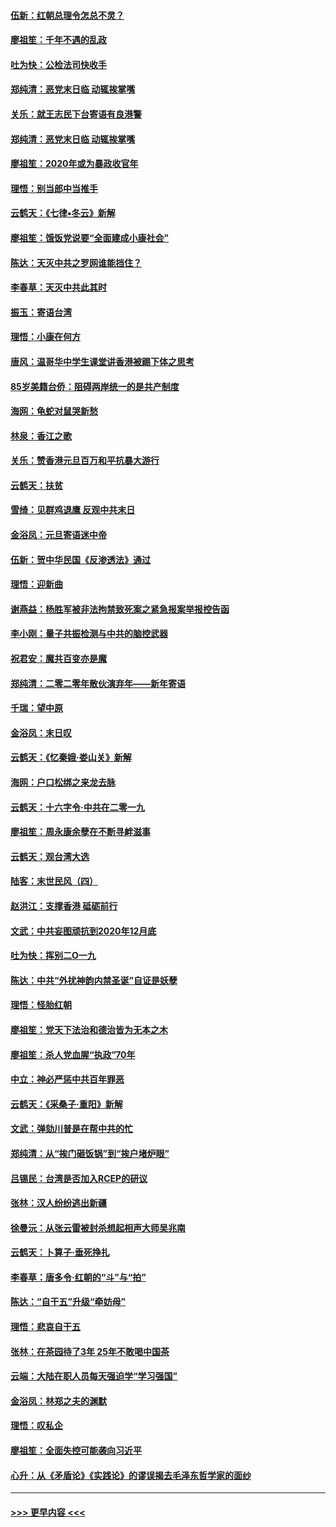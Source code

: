 #### [伍新：红朝总理令怎总不灵？](../pages/nsc993/n11770813.md?t=01071311) 
#### [廖祖笙：千年不遇的乱政](../pages/nsc993/n11770373.md?t=01071311) 
#### [吐为快：公检法司快收手](../pages/nsc993/n11770359.md?t=01071311) 
#### [郑纯清：恶党末日临 动辄挨掌嘴](../pages/nsc993/n11769912.md?t=01071311) 
#### [关乐：就王志民下台寄语有良港警](../pages/nsc993/n11769903.md?t=01071311) 
#### [郑纯清：恶党末日临 动辄挨掌嘴](../pages/nsc993/n11769356.md?t=01071311) 
#### [廖祖笙：2020年或为暴政收官年](../pages/nsc993/n11768216.md?t=01071311) 
#### [理悟：别当郎中当推手](../pages/nsc993/n11768243.md?t=01071311) 
#### [云鹤天：《七律▪冬云》新解](../pages/nsc993/n11768204.md?t=01071311) 
#### [廖祖笙：饿饭党说要“全面建成小康社会”](../pages/nsc993/n11767482.md?t=01071311) 
#### [陈达：天灭中共之罗网谁能挡住？](../pages/nsc993/n11767465.md?t=01071311) 
#### [李春草：天灭中共此其时](../pages/nsc993/n11767452.md?t=01071311) 
#### [振玉：寄语台湾](../pages/nsc993/n11767432.md?t=01071311) 
#### [理悟：小康在何方](../pages/nsc993/n11767394.md?t=01071311) 
#### [唐风：温哥华中学生课堂讲香港被踢下体之思考](../pages/nsc993/n11766848.md?t=01071311) 
#### [85岁美籍台侨：阻碍两岸统一的是共产制度](../pages/nsc993/n11765043.md?t=01071311) 
#### [海网：龟蛇对鼠哭新愁](../pages/nsc993/n11764895.md?t=01071311) 
#### [林泉：香江之歌](../pages/nsc993/n11764415.md?t=01071311) 
#### [关乐：赞香港元旦百万和平抗暴大游行](../pages/nsc993/n11764382.md?t=01071311) 
#### [云鹤天：扶贫](../pages/nsc993/n11764245.md?t=01071311) 
#### [雪绮：见群鸡退鹰  反观中共末日](../pages/nsc993/n11762112.md?t=01071311) 
#### [金浴凤：元旦寄语迷中帝](../pages/nsc993/n11761788.md?t=01071311) 
#### [伍新：贺中华民国《反渗透法》通过](../pages/nsc993/n11761994.md?t=01071311) 
#### [理悟：迎新曲](../pages/nsc993/n11761152.md?t=01071311) 
#### [谢燕益：杨胜军被非法拘禁致死案之紧急报案举报控告函](../pages/nsc993/n11756134.md?t=01071311) 
#### [李小刚：量子共振检测与中共的脑控武器](../pages/nsc993/n11754518.md?t=01071311) 
#### [祝君安：魔共百变亦是魔](../pages/nsc993/n11754469.md?t=01071311) 
#### [郑纯清：二零二零年散伙演弃年——新年寄语](../pages/nsc993/n11754195.md?t=01071311) 
#### [千瑞：望中原](../pages/nsc993/n11754159.md?t=01071311) 
#### [金浴凤：末日叹](../pages/nsc993/n11752359.md?t=01071311) 
#### [云鹤天：《忆秦娥‧娄山关》新解](../pages/nsc993/n11752348.md?t=01071311) 
#### [海网：户口松绑之来龙去脉](../pages/nsc993/n11752328.md?t=01071311) 
#### [云鹤天：十六字令‧中共在二零一九](../pages/nsc993/n11752305.md?t=01071311) 
#### [廖祖笙：周永康余孽在不断寻衅滋事](../pages/nsc993/n11751013.md?t=01071311) 
#### [云鹤天：观台湾大选](../pages/nsc993/n11751007.md?t=01071311) 
#### [陆客：末世民风（四）](../pages/nsc993/n11749203.md?t=01071311) 
#### [赵洪江：支撑香港 砥砺前行](../pages/nsc993/n11748482.md?t=01071311) 
#### [文武：中共妄图顽抗到2020年12月底](../pages/nsc993/n11748446.md?t=01071311) 
#### [吐为快：挥别二O一九](../pages/nsc993/n11748411.md?t=01071311) 
#### [陈达：中共“外扰神韵内禁圣诞”自证是妖孽](../pages/nsc993/n11748226.md?t=01071311) 
#### [理悟：怪胎红朝](../pages/nsc993/n11748206.md?t=01071311) 
#### [廖祖笙：党天下法治和德治皆为无本之木](../pages/nsc993/n11748135.md?t=01071311) 
#### [廖祖笙：杀人党血腥“执政”70年](../pages/nsc993/n11745144.md?t=01071311) 
#### [中立：神必严惩中共百年罪恶](../pages/nsc993/n11744970.md?t=01071311) 
#### [云鹤天：《采桑子‧重阳》新解](../pages/nsc993/n11744948.md?t=01071311) 
#### [文武：弹劾川普是在帮中共的忙](../pages/nsc993/n11744758.md?t=01071311) 
#### [郑纯清：从“挨门砸饭锅”到“挨户堵炉眼”](../pages/nsc993/n11744745.md?t=01071311) 
#### [吕锡民：台湾是否加入RCEP的研议](../pages/nsc993/n11744701.md?t=01071311) 
#### [张林：汉人纷纷逃出新疆](../pages/nsc993/n11743530.md?t=01071311) 
#### [徐曼沅：从张云雷被封杀想起相声大师吴兆南](../pages/nsc993/n11741816.md?t=01071311) 
#### [云鹤天：卜算子‧垂死挣扎](../pages/nsc993/n11739956.md?t=01071311) 
#### [李春草：唐多令‧红朝的“斗”与“拍”](../pages/nsc993/n11739830.md?t=01071311) 
#### [陈达：“自干五”升级“牵妨母”](../pages/nsc993/n11739724.md?t=01071311) 
#### [理悟：悲哀自干五](../pages/nsc993/n11739547.md?t=01071311) 
#### [张林：在茶园待了3年 25年不敢喝中国茶](../pages/nsc993/n11739240.md?t=01071311) 
#### [云端：大陆在职人员每天强迫学“学习强国”](../pages/nsc993/n11738735.md?t=01071311) 
#### [金浴凤：林郑之夫的渊默](../pages/nsc993/n11737735.md?t=01071311) 
#### [理悟：叹私企](../pages/nsc993/n11737715.md?t=01071311) 
#### [廖祖笙：全面失控可能袭向习近平](../pages/nsc993/n11737704.md?t=01071311) 
#### [心升：从《矛盾论》《实践论》的谬误揭去毛泽东哲学家的面纱](../pages/nsc993/n11736962.md?t=01071311) 

----
#### [ >>> 更早内容 <<< ](../indexes/nsc993-earlier.md)
